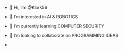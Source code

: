 - 👋 Hi, I’m @Klark56
- 👀 I’m interested in AI & ROBOTICS
- 🌱 I’m currently learning COMPUTER SECURITY
- 💞️ I’m looking to collaborate on PROGRAMMING IDEAS 
  
- 

<!---
Klark56/Klark56 is a ✨ special ✨ repository because its `README.md` (this file) appears on your GitHub profile.
You can click the Preview link to take a look at your changes.
--->
